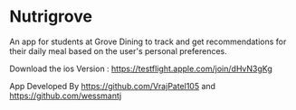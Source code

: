 # Nutrigrove
An app for students at Grove Dining to track and get recommendations for their daily meal based on the user's personal preferences.


Download the ios Version : https://testflight.apple.com/join/dHvN3gKg

 
App Developed By https://github.com/VrajPatel105 and https://github.com/wessmantj
